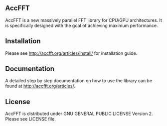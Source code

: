 ## AccFFT

AccFFT is a new massively parallel FFT library for CPU/GPU architectures.
It is specifically designed with the goal of achieving maximum performance.

## Installation

Please see http://accfft.org/articles/install/ for installation guide.

## Documentation
A detailed step by step documentation on how to use the library
can be found at http://accfft.org/articles/.

## License
AccFFT is distributed under GNU GENERAL PUBLIC LICENSE Version 2.
Please see LICENSE file.

